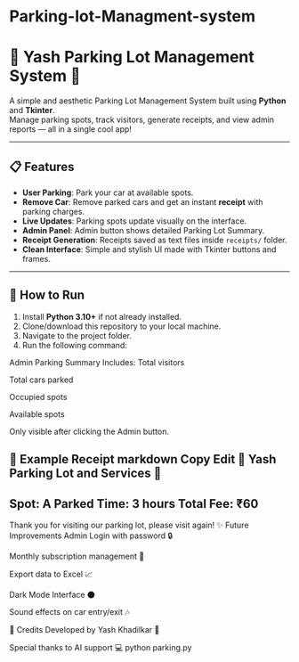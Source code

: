# Parking-lot-Managment-system
# 🚗 Yash Parking Lot Management System 🚗

A simple and aesthetic Parking Lot Management System built using **Python** and **Tkinter**.  
Manage parking spots, track visitors, generate receipts, and view admin reports — all in a single cool app!

---

## 📋 Features

- **User Parking**: Park your car at available spots.
- **Remove Car**: Remove parked cars and get an instant **receipt** with parking charges.
- **Live Updates**: Parking spots update visually on the interface.
- **Admin Panel**: Admin button shows detailed Parking Lot Summary.
- **Receipt Generation**: Receipts saved as text files inside `receipts/` folder.
- **Clean Interface**: Simple and stylish UI made with Tkinter buttons and frames.

---

## 🚀 How to Run

1. Install **Python 3.10+** if not already installed.
2. Clone/download this repository to your local machine.
3. Navigate to the project folder.
4. Run the following command:



Admin Parking Summary Includes:
Total visitors

Total cars parked

Occupied spots

Available spots

Only visible after clicking the Admin button.

🧾 Example Receipt
markdown
Copy
Edit
🚗 Yash Parking Lot and Services 🚗
--------------------------------------
Spot: A
Parked Time: 3 hours
Total Fee: ₹60
--------------------------------------
Thank you for visiting our parking lot, please visit again!
✨ Future Improvements
Admin Login with password 🔒

Monthly subscription management 📆

Export data to Excel 📈

Dark Mode Interface 🌑

Sound effects on car entry/exit 🎶

💬 Credits
Developed by Yash Khadilkar 🚀

Special thanks to AI support 💻
python parking.py
```bash
